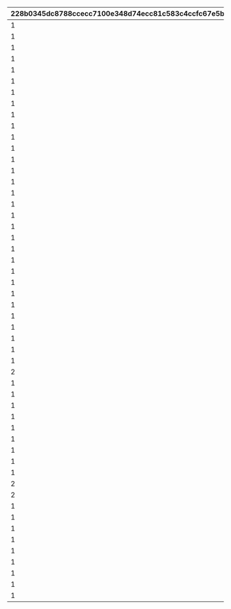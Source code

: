 |228b0345dc8788ccecc7100e348d74ecc81c583c4ccfc67e5bf3109b846a7ce6|4885c2d103d79fa62e5dd5f00c15be39d41f6d7292645ded2964dda8d2ea6730|f482ba08f7fc90d8388c17d41e1a398f7e9b427e245e6bc97e58215b7b9cfd57|c2fda7a91125ba71564fa4d3a0061bf573ac0c10fe387dc423da6fc3cbd5918d|451abb755e2b49f22a6340d9498b61ce61ac84124679453c3c2f7965326fdf6e|82da4d653dd7a48f6ba847af9b78a217c4a880a1ede9825a9b9b1d44a3f0b52e|748a24879429128e13b13dd6daf1cf7b2e980705999174d948a5c829aa53cfc5|00b3d3f90bed82677719c98b1b3469413953b1dbfaa34f4ddb549f15e54750ce|4e54bd4f2c6ae40babc1a5969e85b92f742a45e093249ec2008a98be9b2c6a98|0769ebabfe2104f0b379939104b0f4c57b56ceb257bfcd775b2086c97c931961|f7dc92ba37eac6a8c9eccd6eeff62c3c184992c62254377f54f4cee6e6d4c1d7|c42710df24d8d9b75850cc24e4d621749765270f743f4e5ca35dbef14f00eab8|c67640b1023436e09c1568fb685b720973158fedd4c6d33ce21891a068706a52|8291b8b9952e2131a8b223065353e0b6cb3f265f31057604214cd8595f5f1106|347881567e27ac63ee67e315b3992f37de79701dec58a3e385dd02d89d7585bb|
| --- | --- | --- | --- | --- | --- | --- | --- | --- | --- | --- | --- | --- | --- | --- |
|1|0|0|1|0|1|20012|0|20011|40001|2|2001|7|0|0|
|1|0|0|1|0|1|20022|0|20021|40001|2|2002|7|0|0|
|1|0|0|1|0|1|20032|0|20031|40001|2|2003|7|0|0|
|1|0|0|1|0|1|20042|0|20041|40001|2|2004|7|0|0|
|1|0|0|1|0|1|20052|0|20051|40001|2|2005|7|0|0|
|1|0|0|1|0|1|20062|0|20061|40001|2|2006|7|0|0|
|1|0|0|1|0|1|20072|0|20071|40001|2|2007|7|0|0|
|1|0|0|1|0|1|20082|0|20081|40001|2|2008|7|0|0|
|1|0|0|1|0|1|20092|0|20091|40001|2|2009|7|0|0|
|1|0|0|1|0|1|20102|0|20101|40001|2|2010|7|0|0|
|1|0|0|1|0|1|20112|0|20111|40001|2|2011|7|0|0|
|1|0|0|1|0|1|20122|0|20121|40001|2|2012|7|0|0|
|1|0|0|1|0|1|20132|0|20131|40001|2|2013|7|0|0|
|1|0|0|1|0|1|20142|0|20141|40001|2|2014|7|0|0|
|1|0|0|1|0|1|20152|0|20151|40001|2|2015|7|0|0|
|1|0|0|1|0|1|20162|0|20161|40001|2|2016|7|0|0|
|1|0|0|1|0|1|20172|0|20171|40001|2|2017|7|0|0|
|1|0|0|1|0|1|20182|0|20181|40001|2|2018|7|0|0|
|1|0|0|1|0|1|20192|0|20191|40001|2|2019|7|0|0|
|1|0|0|1|0|1|20202|0|20201|40001|2|2020|7|0|0|
|1|0|0|1|0|1|20212|0|20211|40001|2|2021|7|0|0|
|1|0|0|1|0|1|20222|0|20221|40001|2|2022|7|0|0|
|1|0|0|1|0|1|20232|0|20231|40001|2|2023|7|0|0|
|1|0|0|1|0|1|20242|0|20241|40001|2|2024|7|0|0|
|1|0|0|1|0|1|20252|0|20251|40001|2|2025|7|0|0|
|1|0|0|1|0|1|20262|0|20261|40001|2|2026|7|0|0|
|1|0|0|1|0|1|20272|0|20271|40001|2|2027|7|0|0|
|1|0|0|1|0|1|20282|0|20281|40001|2|2028|7|0|0|
|1|0|0|1|0|1|30012|0|30011|40001|1|3001|7|0|40|
|1|0|0|5|0|1|30022|0|30021|40001|1|3002|7|0|40|
|1|0|0|6|0|1|30032|0|30031|40001|1|3003|7|0|40|
|2|0|0|6|0|1|30042|0|30041|40001|1|3004|0|0|-58|
|1|0|0|1|0|1|30052|0|30051|40001|1|3005|-20|0|-42|
|1|0|0|5|0|1|30062|0|30061|40001|1|3006|-20|0|-42|
|1|0|0|1|0|1|30072|0|30071|40001|1|3007|40|0|0|
|1|0|0|5|0|1|30082|0|30081|40001|1|3008|40|0|0|
|1|0|0|6|0|1|30092|0|30091|40001|1|3009|40|0|0|
|1|0|0|1|0|2|40012|0|40011|40001|1|4001|0|0|0|
|1|0|0|5|0|2|40022|0|40021|40001|1|4002|0|0|0|
|1|0|0|1|0|2|40052|0|40051|40001|1|4005|0|0|0|
|1|0|0|5|0|2|40062|0|40061|40001|1|4006|0|0|0|
|2|0|0|6|0|2|40072|0|40071|40001|1|4007|0|0|0|
|2|0|0|6|0|2|40092|0|40091|40004|1|4009|0|0|0|
|1|0|0|1|0|2|40102|0|40101|40004|1|4010|0|0|0|
|1|0|0|5|0|2|40112|0|40111|40004|1|4011|0|0|0|
|1|0|0|6|0|2|40122|0|40121|40001|1|4012|0|0|0|
|1|0|0|1|0|2|40132|0|40131|40004|1|4013|0|0|0|
|1|0|0|5|0|2|40142|0|40141|40004|1|4014|0|0|0|
|1|0|0|6|0|2|40152|0|40151|40001|1|4015|0|0|0|
|1|0|0|1|0|2|40162|0|40161|40004|1|4016|0|0|0|
|1|0|0|5|0|2|40172|0|40171|40004|1|4017|0|0|0|
|1|0|0|6|0|2|40182|0|40181|40001|1|4018|0|0|0|